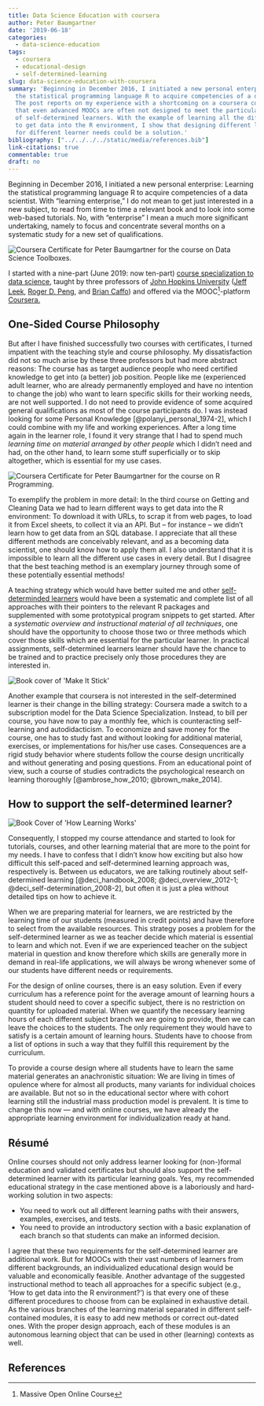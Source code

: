 ```yaml
---
title: Data Science Education with coursera
author: Peter Baumgartner
date: '2019-06-18'
categories:
  - data-science-education
tags:
  - coursera
  - educational-design
  - self-determined-learning
slug: data-science-education-with-coursera
summary: 'Beginning in December 2016, I initiated a new personal enterprise: Learning
  the statistical programming language R to acquire competencies of a data scientist.
  The post reports on my experience with a shortcoming on a coursera course and argues
  that even advanced MOOCs are often not designed to meet the particular requirements
  of self-determined learners. With the example of learning all the different ways
  to get data into the R environment, I show that designing different learning paths
  for different learner needs could be a solution.'
bibliography: ["../../../../static/media/references.bib"]
link-citations: true
commentable: true
draft: no
---
```


Beginning in December 2016, I initiated a new personal enterprise: Learning the statistical programming language R to acquire competencies of a data scientist. With “learning enterprise,” I do not mean to get just interested in a new subject, to read from time to time a relevant book and to look into some web-based tutorials. No, with “enterprise” I mean a much more significant undertaking, namely to focus and concentrate several months on a systematic study for a new set of qualifications.

![Coursera Certificate for Peter Baumgartner for the course on Data Science Toolboxes.](images/Coursera-Certificate-Toolbox-min.png)

I started with a nine-part (June 2019: now ten-part) [course specialization to data science](https://www.coursera.org/specializations/jhu-data-science), taught by three professors of [John Hopkins University](https://www.jhu.edu/) ([Jeff Leek](https://www.coursera.org/instructor/~694443), [Roger D. Peng](https://www.coursera.org/instructor/rdpeng), and [Brian Caffo](https://www.coursera.org/instructor/~688901)) and offered via the MOOC[^1]-platform [Coursera.](https://www.coursera.org/)

## One-Sided Course Philosophy

But after I have finished successfully two courses with certificates, I turned impatient with the teaching style and course philosophy. My dissatisfaction did not so much arise by these three professors but had more abstract reasons: The course has as target audience people who need certified knowledge to get into (a better) job position. People like me (experienced adult learner, who are already permanently employed and have no intention to change the job) who want to learn specific skills for their working needs, are not well supported. I do not need to provide evidence of some acquired general qualifications as most of the course participants do. I was instead looking for some Personal Knowledge \[@polanyi\_personal\_1974-2\], which I could combine with my life and working experiences. After a long time again in the learner role, I found it very strange that I had to spend much *learning time on material arranged by other people* which I didn’t need and had, on the other hand, to learn some stuff superficially or to skip altogether, which is essential for my use cases.

![Coursera Certificate for Peter Baumgartner for the course on R Programming.](images/Coursera-Certificate-R-Programming-min.png)

To exemplify the problem in more detail: In the third course on Getting and Cleaning Data we had to learn different ways to get data into the R environment: To download it with URLs, to scrap it from web pages, to load it from Excel sheets, to collect it via an API. But – for instance – we didn’t learn how to get data from an SQL database. I appreciate that all these different methods are conceivably relevant, and as a becoming data scientist, one should know how to apply them all. I also understand that it is impossible to learn all the different use cases in every detail. But I disagree that the best teaching method is an exemplary journey through some of these potentially essential methods!

A teaching strategy which would have better suited me and other [self-determinded learners](https://www.schoology.com/blog/heutagogy-explained-self-determined-learning-education) would have been a systematic and complete list of all approaches with their pointers to the relevant R packages and supplemented with some prototypical program snippets to get started. After a *systematic overview and instructional material of all techniques*, one should have the opportunity to choose those two or three methods which cover those skills which are essential for the particular learner. In practical assignments, self-determined learners learner should have the chance to be trained and to practice precisely only those procedures they are interested in.

<img src="images/cover-make-it-stick-min.jpg" alt="Book cover of &apos;Make It Stick&apos;" class="floatleft"/>

Another example that coursera is not interested in the self-determined learner is their change in the billing strategy: Coursera made a switch to a subscription model for the Data Science Specialization. Instead, to bill per course, you have now to pay a monthly fee, which is counteracting self-learning and autodidacticism. To economize and save money for the course, one has to study fast and without looking for additional material, exercises, or implementations for his/her use cases. Consequences are a rigid study behavior where students follow the course design uncritically and without generating and posing questions. From an educational point of view, such a course of studies contradicts the psychological research on learning thoroughly \[@ambrose\_how\_2010; @brown\_make\_2014\].

## How to support the self-determined learner?

<img src="images/cover-how-learning-works-min.jpg" alt="Book Cover of &apos;How Learning Works&apos;" class="floatright"/>

Consequently, I stopped my course attendance and started to look for tutorials, courses, and other learning material that are more to the point for my needs. I have to confess that I didn’t know how exciting but also how difficult this self-paced and self-determined learning approach was, respectively is. Between us educators, we are talking routinely about self-determined learning \[@deci\_handbook\_2008; @deci\_overview\_2012-1; @deci\_self-determination\_2008-2\], but often it is just a plea without detailed tips on how to achieve it.

When we are preparing material for learners, we are restricted by the learning time of our students (measured in credit points) and have therefore to select from the available resources. This strategy poses a problem for the self-determined learner as we as teacher decide which material is essential to learn and which not. Even if we are experienced teacher on the subject material in question and know therefore which skills are generally more in demand in real-life applications, we will always be wrong whenever some of our students have different needs or requirements.

For the design of online courses, there is an easy solution. Even if every curriculum has a reference point for the average amount of learning hours a student should need to cover a specific subject, there is no restriction on quantity for uploaded material. When we quantify the necessary learning hours of each different subject branch we are going to provide, then we can leave the choices to the students. The only requirement they would have to satisfy is a certain amount of learning hours. Students have to choose from a list of options in such a way that they fulfill this requirement by the curriculum.

To provide a course design where all students have to learn the same material generates an anachronistic situation: We are living in times of opulence where for almost all products, many variants for individual choices are available. But not so in the educational sector where with cohort learning still the industrial mass production model is prevalent. It is time to change this now — and with online courses, we have already the appropriate learning environment for individualization ready at hand.

## Résumé

Online courses should not only address learner looking for (non-)formal education and validated certificates but should also support the self-determined learner with its particular learning goals. Yes, my recommended educational strategy in the case mentioned above is a laboriously and hard-working solution in two aspects:

-   You need to work out all different learning paths with their answers, examples, exercises, and tests.
-   You need to provide an introductory section with a basic explanation of each branch so that students can make an informed decision.

I agree that these two requirements for the self-determined learner are additional work. But for MOOCs with their vast numbers of learners from different backgrounds, an individualized educational design would be valuable and economically feasible. Another advantage of the suggested instructional method to teach all approaches for a specific subject (e.g., ‘How to get data into the R environment?’) is that every one of these different procedures to choose from can be explained in exhaustive detail. As the various branches of the learning material separated in different self-contained modules, it is easy to add new methods or correct out-dated ones. With the proper design approach, each of these modules is an autonomous learning object that can be used in other (learning) contexts as well.

## References

[^1]: Massive Open Online Course

